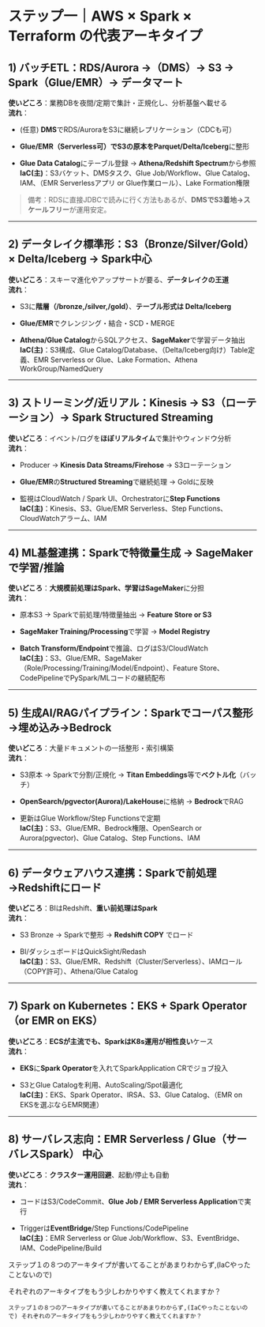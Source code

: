 # ステップ一｜AWS × Spark × Terraform の代表アーキタイプ

## 1) バッチETL：RDS/Aurora →（DMS）→ S3 → Spark（Glue/EMR）→ データマート

**使いどころ**：業務DBを夜間/定期で集計・正規化し、分析基盤へ載せる  
**流れ**：

- (任意) **DMS**でRDS/AuroraをS3に継続レプリケーション（CDCも可）
    
- **Glue/EMR（Serverless可）**でS3の原本を**Parquet/Delta/Iceberg**に整形
    
- **Glue Data Catalog**にテーブル登録 → **Athena/Redshift Spectrum**から参照  
    **IaC(主)**：S3バケット、DMSタスク、Glue Job/Workflow、Glue Catalog、IAM、（EMR Serverlessアプリ or Glue作業ロール）、Lake Formation権限
    

> 備考：RDSに直接JDBCで読みに行く方法もあるが、**DMSでS3着地→スケールフリー**が運用安定。

---

## 2) データレイク標準形：S3（Bronze/Silver/Gold）× Delta/Iceberg → Spark中心

**使いどころ**：スキーマ進化やアップサートが要る、**データレイクの王道**  
**流れ**：

- S3に**階層（/bronze,/silver,/gold）**、**テーブル形式は Delta/Iceberg**
    
- **Glue/EMR**でクレンジング・結合・SCD・MERGE
    
- **Athena/Glue Catalog**からSQLアクセス、**SageMaker**で学習データ抽出  
    **IaC(主)**：S3構成、Glue Catalog/Database、（Delta/Iceberg向け）Table定義、EMR Serverless or Glue、Lake Formation、Athena WorkGroup/NamedQuery
    

---

## 3) ストリーミング/近リアル：Kinesis → S3（ローテーション）→ Spark Structured Streaming

**使いどころ**：イベント/ログを**ほぼリアルタイム**で集計やウィンドウ分析  
**流れ**：

- Producer → **Kinesis Data Streams/Firehose** → S3ローテーション
    
- **Glue/EMR**の**Structured Streaming**で継続処理 → Goldに反映
    
- 監視はCloudWatch / Spark UI、Orchestratorに**Step Functions**  
    **IaC(主)**：Kinesis、S3、Glue/EMR Serverless、Step Functions、CloudWatchアラーム、IAM
    

---

## 4) ML基盤連携：Sparkで特徴量生成 → SageMakerで学習/推論

**使いどころ**：**大規模前処理はSpark、学習はSageMaker**に分担  
**流れ**：

- 原本S3 → Sparkで前処理/特徴量抽出 → **Feature Store or S3**
    
- **SageMaker Training/Processing**で学習 → **Model Registry**
    
- **Batch Transform/Endpoint**で推論、ログはS3/CloudWatch  
    **IaC(主)**：S3、Glue/EMR、SageMaker（Role/Processing/Training/Model/Endpoint）、Feature Store、CodePipelineでPySpark/MLコードの継続配布
    

---

## 5) 生成AI/RAGパイプライン：Sparkでコーパス整形→埋め込み→Bedrock

**使いどころ**：大量ドキュメントの一括整形・索引構築  
**流れ**：

- S3原本 → Sparkで分割/正規化 → **Titan Embeddings**等で**ベクトル化**（バッチ）
    
- **OpenSearch/pgvector(Aurora)/LakeHouse**に格納 → **Bedrock**でRAG
    
- 更新はGlue Workflow/Step Functionsで定期  
    **IaC(主)**：S3、Glue/EMR、Bedrock権限、OpenSearch or Aurora(pgvector)、Glue Catalog、Step Functions、IAM
    

---

## 6) データウェアハウス連携：Sparkで前処理→Redshiftにロード

**使いどころ**：BIはRedshift、**重い前処理はSpark**  
**流れ**：

- S3 Bronze → Sparkで整形 → **Redshift COPY** でロード
    
- BI/ダッシュボードはQuickSight/Redash  
    **IaC(主)**：S3、Glue/EMR、Redshift（Cluster/Serverless）、IAMロール（COPY許可）、Athena/Glue Catalog
    

---

## 7) Spark on Kubernetes：EKS + Spark Operator（or EMR on EKS）

**使いどころ**：**ECSが主流でも、SparkはK8s運用が相性良い**ケース  
**流れ**：

- **EKS**に**Spark Operator**を入れてSparkApplication CRでジョブ投入
    
- S3とGlue Catalogを利用、AutoScaling/Spot最適化  
    **IaC(主)**：EKS、Spark Operator、IRSA、S3、Glue Catalog、（EMR on EKSを選ぶならEMR関連）
    

---

## 8) サーバレス志向：**EMR Serverless** / **Glue（サーバレスSpark）** 中心

**使いどころ**：**クラスター運用回避**、起動/停止も自動  
**流れ**：

- コードはS3/CodeCommit、**Glue Job / EMR Serverless Application**で実行
    
- Triggerは**EventBridge**/Step Functions/CodePipeline  
    **IaC(主)**：EMR Serverless or Glue Job/Workflow、S3、EventBridge、IAM、CodePipeline/Build


ステップ１の８つのアーキタイプが書いてることがあまりわからず,(IaCやったことないので)

それぞれのアーキタイプをもう少しわかりやすく教えてくれますか？

```
ステップ１の８つのアーキタイプが書いてることがあまりわからず,(IaCやったことないので) それぞれのアーキタイプをもう少しわかりやすく教えてくれますか？
```

